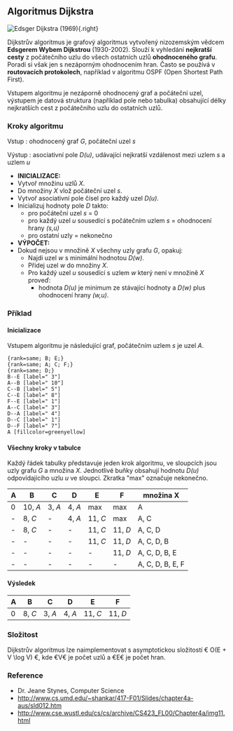 ## Algoritmus Dijkstra

![Edsger Dijkstra (1969)](https://dl.dropboxusercontent.com/u/5942837/voho.cz/image-wiki/dijkstra.jpg){.right}

Dijkstrův algoritmus je grafový algoritmus vytvořený nizozemským vědcem **Edsgerem Wybem Dijkstrou** (1930-2002). Slouží k vyhledání **nejkratší cesty** z počátečního uzlu do všech ostatních uzlů **ohodnoceného grafu**. Poradí si však jen s nezáporným ohodnocením hran. Často se používá v **routovacích protokolech**, například v algoritmu OSPF (Open Shortest Path First).

Vstupem algoritmu je nezáporně ohodnocený graf a počáteční uzel, výstupem je datová struktura (například pole nebo tabulka) obsahující délky nejkratších cest z počátečního uzlu do ostatních uzlů.

### Kroky algoritmu

Vstup
: ohodnocený graf *G*, počáteční uzel *s*

Výstup
: asociativní pole *D(u)*, udávající nejkratší vzdálenost mezi uzlem *s* a uzlem *u*

- **INICIALIZACE:**
- Vytvoř množinu uzlů *X*.
- Do množiny *X* vlož počáteční uzel *s*.
- Vytvoř asociativní pole čísel pro každý uzel *D(u)*.
- Inicializuj hodnoty pole *D* takto:
  - pro počáteční uzel *s* = 0
  - pro každý uzel *u* sousedící s počátečním uzlem *s* = ohodnocení hrany *(s,u)*
  - pro ostatní uzly = nekonečno
- **VÝPOČET:**
- Dokud nejsou v množině *X* všechny uzly grafu *G*, opakuj:
  - Najdi uzel *w* s minimální hodnotou *D(w)*.
  - Přidej uzel *w* do množiny *X*.
  - Pro každý uzel *u* sousedící s uzlem *w* který není v množině *X* proveď:
    - hodnota *D(u)* je minimum ze stávající hodnoty a *D(w)* plus ohodnocení hrany *(w,u)*.

### Příklad

#### Inicializace

Vstupem algoritmu je následující graf, počátečním uzlem *s* je uzel *A*.

```dot:graph
{rank=same; B; E;}
{rank=same; A; C; F;}
{rank=same; D;}
B--E [label=" 3"]
A--B [label=" 10"]
C--B [label=" 5"]
C--E [label=" 8"]
F--E [label=" 1"]
A--C [label=" 3"]
D--A [label=" 4"]
D--C [label=" 1"]
D--F [label=" 7"]
A [fillcolor=greenyellow]
```

#### Všechny kroky v tabulce

Každý řádek tabulky představuje jeden krok algoritmu, ve sloupcích jsou uzly grafu *G* a množina *X*. Jednotlivé buňky obsahují hodnotu *D(u)* odpovídajícího uzlu *u* ve sloupci. Zkratka "max" označuje nekonečno.

| A | B | C | D | E | F | množina X
|---|---|---|---|---|---|---
| 0 | 10, *A* | 3, *A* | 4, *A* | max | max | A
| - | 8, *C* | - | 4, *A* | 11, *C* | max | A, C
| - | 8, *C* | - | - | 11, *C* | 11, *D* | A, C, D
| - | - | - | - | 11, *C* | 11, *D* | A, C, D, B
| - | - | - | - | - | 11, *D* | A, C, D, B, E
| - | - | - | - | - | - | A, C, D, B, E, F

#### Výsledek

| A | B | C | D | E | F
|---|---|---|---|---|---
| 0 | 8, *C* | 3, *A* | 4, *A* | 11, *C* | 11, *D*

### Složitost

Dijkstrův algoritmus lze naimplementovat s asymptotickou složitostí € O(E + V \log V) €, kde €V€ je počet uzlů a €E€ je počet hran.

### Reference

- Dr. Jeane Stynes, Computer Science
- http://www.cs.umd.edu/~shankar/417-F01/Slides/chapter4a-aus/sld012.htm
- http://www.cse.wustl.edu/cs/cs/archive/CS423_FL00/Chapter4a/img11.html